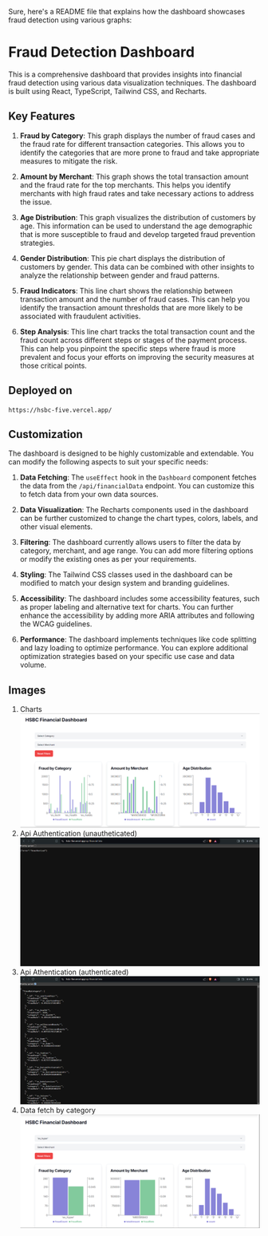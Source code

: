 Sure, here's a README file that explains how the dashboard showcases fraud detection using various graphs:

# Fraud Detection Dashboard

This is a comprehensive dashboard that provides insights into financial fraud detection using various data visualization techniques. The dashboard is built using React, TypeScript, Tailwind CSS, and Recharts.

## Key Features

1. **Fraud by Category**: This graph displays the number of fraud cases and the fraud rate for different transaction categories. This allows you to identify the categories that are more prone to fraud and take appropriate measures to mitigate the risk.

2. **Amount by Merchant**: This graph shows the total transaction amount and the fraud rate for the top merchants. This helps you identify merchants with high fraud rates and take necessary actions to address the issue.

3. **Age Distribution**: This graph visualizes the distribution of customers by age. This information can be used to understand the age demographic that is more susceptible to fraud and develop targeted fraud prevention strategies.

4. **Gender Distribution**: This pie chart displays the distribution of customers by gender. This data can be combined with other insights to analyze the relationship between gender and fraud patterns.

5. **Fraud Indicators**: This line chart shows the relationship between transaction amount and the number of fraud cases. This can help you identify the transaction amount thresholds that are more likely to be associated with fraudulent activities.

6. **Step Analysis**: This line chart tracks the total transaction count and the fraud count across different steps or stages of the payment process. This can help you pinpoint the specific steps where fraud is more prevalent and focus your efforts on improving the security measures at those critical points.

## Deployed on
```
https://hsbc-five.vercel.app/

```

## Customization

The dashboard is designed to be highly customizable and extendable. You can modify the following aspects to suit your specific needs:

1. **Data Fetching**: The `useEffect` hook in the `Dashboard` component fetches the data from the `/api/financialData` endpoint. You can customize this to fetch data from your own data sources.

2. **Data Visualization**: The Recharts components used in the dashboard can be further customized to change the chart types, colors, labels, and other visual elements.

3. **Filtering**: The dashboard currently allows users to filter the data by category, merchant, and age range. You can add more filtering options or modify the existing ones as per your requirements.

4. **Styling**: The Tailwind CSS classes used in the dashboard can be modified to match your design system and branding guidelines.

5. **Accessibility**: The dashboard includes some accessibility features, such as proper labeling and alternative text for charts. You can further enhance the accessibility by adding more ARIA attributes and following the WCAG guidelines.

6. **Performance**: The dashboard implements techniques like code splitting and lazy loading to optimize performance. You can explore additional optimization strategies based on your specific use case and data volume.

## Images
1. Charts
![alt text](image.png)
2. Api Authentication (unautheticated)
![alt text](image-1.png)
3. Api Athentication (authenticated)
![alt text](image-2.png)
4. Data fetch by category
![alt text](image-3.png)